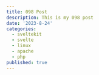 ```yaml
---
title: 098 Post
description: This is my 098 post
date: '2023-8-24'
categories:
  - sveltekit
  - svelte
  - linux
  - apache
  - php
published: true
---
```


